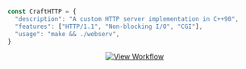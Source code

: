 ```javascript
const CraftHTTP = {
  "description": "A custom HTTP server implementation in C++98",
  "features": ["HTTP/1.1", "Non-blocking I/O", "CGI"],
  "usage": "make && ./webserv",
}
```
<div align="center">
  <a href="https://www.tldraw.com/ro/_o0Qc7VCHiKSiM6kj7faA?d=v5190.1862.13660.6450.page">
    <img src="https://img.shields.io/badge/Workflow-View%20in%20Tldraw-000000?style=for-the-badge&logo=diagram&logoColor=white" alt="View Workflow" />
  </a>
</div>

